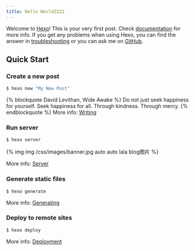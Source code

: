 ```yaml
---
title: Hello World2222
---
```

Welcome to [Hexo](https://hexo.io/)! This is your very first post. Check [documentation](https://hexo.io/docs/) for more info. If you get any problems when using Hexo, you can find the answer in [troubleshooting](https://hexo.io/docs/troubleshooting.html) or you can ask me on [GitHub](https://github.com/hexojs/hexo/issues).

## Quick Start

### Create a new post

``` bash
$ hexo new "My New Post"
```
{% blockquote David Levithan, Wide Awake %}
Do not just seek happiness for yourself. Seek happiness for all. Through kindness. Through mercy.
{% endblockquote %}
More info: [Writing](https://hexo.io/docs/writing.html)

### Run server

``` bash
$ hexo server
```
{% img img /css/images/banner.jpg auto auto lala blog图片 %}

More info: [Server](https://hexo.io/docs/server.html)

### Generate static files

``` bash
$ hexo generate
```

More info: [Generating](https://hexo.io/docs/generating.html)

### Deploy to remote sites

``` bash
$ hexo deploy
```

More info: [Deployment](https://hexo.io/docs/deployment.html)
